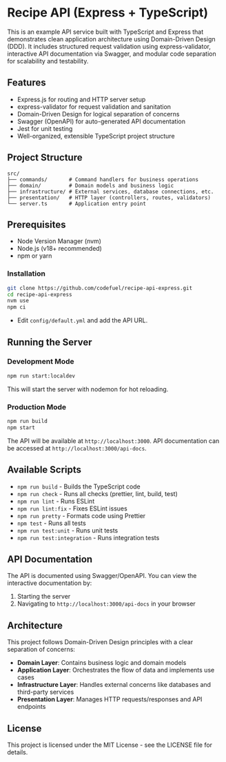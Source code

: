 # Recipe API (Express + TypeScript)

This is an example API service built with TypeScript and Express that demonstrates clean application architecture using Domain-Driven Design (DDD). It includes structured request validation using express-validator, interactive API documentation via Swagger, and modular code separation for scalability and testability.

## Features

* Express.js for routing and HTTP server setup
* express-validator for request validation and sanitation
* Domain-Driven Design for logical separation of concerns
* Swagger (OpenAPI) for auto-generated API documentation
* Jest for unit testing
* Well-organized, extensible TypeScript project structure

## Project Structure

```
src/
├── commands/       # Command handlers for business operations
├── domain/         # Domain models and business logic
├── infrastructure/ # External services, database connections, etc.
├── presentation/   # HTTP layer (controllers, routes, validators)
└── server.ts       # Application entry point
```

## Prerequisites

* Node Version Manager (nvm)
* Node.js (v18+ recommended)
* npm or yarn

### Installation

```bash
git clone https://github.com/codefuel/recipe-api-express.git
cd recipe-api-express
nvm use
npm ci
```

* Edit `config/default.yml` and add the API URL.

## Running the Server

### Development Mode

```bash
npm run start:localdev
```

This will start the server with nodemon for hot reloading.

### Production Mode

```bash
npm run build
npm start
```

The API will be available at `http://localhost:3000`.
API documentation can be accessed at `http://localhost:3000/api-docs`.

## Available Scripts

* `npm run build` - Builds the TypeScript code
* `npm run check` - Runs all checks (prettier, lint, build, test)
* `npm run lint` - Runs ESLint
* `npm run lint:fix` - Fixes ESLint issues
* `npm run pretty` - Formats code using Prettier
* `npm test` - Runs all tests
* `npm run test:unit` - Runs unit tests
* `npm run test:integration` - Runs integration tests

## API Documentation

The API is documented using Swagger/OpenAPI. You can view the interactive documentation by:

1. Starting the server
2. Navigating to `http://localhost:3000/api-docs` in your browser

## Architecture

This project follows Domain-Driven Design principles with a clear separation of concerns:

* **Domain Layer**: Contains business logic and domain models
* **Application Layer**: Orchestrates the flow of data and implements use cases
* **Infrastructure Layer**: Handles external concerns like databases and third-party services
* **Presentation Layer**: Manages HTTP requests/responses and API endpoints

## License

This project is licensed under the MIT License - see the LICENSE file for details.
